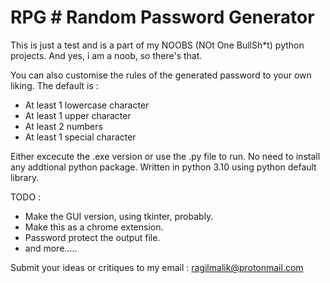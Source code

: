 # RPG # Random Password Generator

This is just a test and is a part of my NOOBS (NOt One BullSh*t) python projects.
And yes, i am a noob, so there's that.

You can also customise the rules of the generated password to your own liking.
The default is :
- At least 1 lowercase character
- At least 1 upper character
- At least 2 numbers
- At least 1 special character

Either excecute the .exe version or use the .py file to run.
No need to install any addtional python package.
Written in python 3.10 using python default library.


TODO :

- Make the GUI version, using tkinter, probably.
- Make this as a chrome extension.
- Password protect the output file.
- and more.....

Submit your ideas or critiques to my email : ragilmalik@protonmail.com
